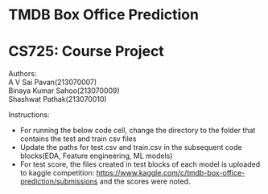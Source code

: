 # TMDB Box Office Prediction
# CS725: Course Project
Authors:<br>
A V Sai Pavan(213070007)<br>
Binaya Kumar Sahoo(213070009)<br>
Shashwat Pathak(213070010)

Instructions:
* For running the below code cell, change the directory to the folder that contains the test and train csv files
* Update the paths for test.csv and train.csv in the subsequent code blocks(EDA, Feature engineering, ML models)
* For test score, the files created in test blocks of each model is uploaded to kaggle competition: https://www.kaggle.com/c/tmdb-box-office-prediction/submissions and the scores were noted.
